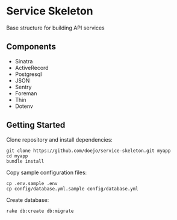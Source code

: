 # Service Skeleton

Base structure for building API services

## Components

- Sinatra
- ActiveRecord
- Postgresql
- JSON
- Sentry
- Foreman
- Thin
- Dotenv

## Getting Started

Clone repository and install dependencies:

```
git clone https://github.com/doejo/service-skeleton.git myapp
cd myapp
bundle install
```

Copy sample configuration files:

```
cp .env.sample .env
cp config/database.yml.sample config/database.yml
```

Create database:

```
rake db:create db:migrate
```